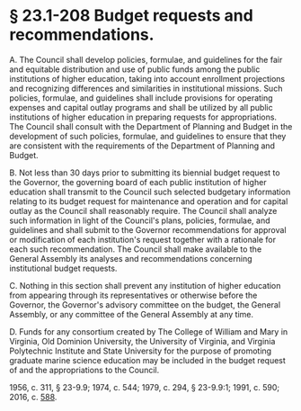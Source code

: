 # § 23.1-208 Budget requests and recommendations.

<p>A. The Council shall develop policies, formulae, and guidelines for the fair and equitable distribution and use of public funds among the public institutions of higher education, taking into account enrollment projections and recognizing differences and similarities in institutional missions. Such policies, formulae, and guidelines shall include provisions for operating expenses and capital outlay programs and shall be utilized by all public institutions of higher education in preparing requests for appropriations. The Council shall consult with the Department of Planning and Budget in the development of such policies, formulae, and guidelines to ensure that they are consistent with the requirements of the Department of Planning and Budget.</p><p>B. Not less than 30 days prior to submitting its biennial budget request to the Governor, the governing board of each public institution of higher education shall transmit to the Council such selected budgetary information relating to its budget request for maintenance and operation and for capital outlay as the Council shall reasonably require. The Council shall analyze such information in light of the Council's plans, policies, formulae, and guidelines and shall submit to the Governor recommendations for approval or modification of each institution's request together with a rationale for each such recommendation. The Council shall make available to the General Assembly its analyses and recommendations concerning institutional budget requests.</p><p>C. Nothing in this section shall prevent any institution of higher education from appearing through its representatives or otherwise before the Governor, the Governor's advisory committee on the budget, the General Assembly, or any committee of the General Assembly at any time.</p><p>D. Funds for any consortium created by The College of William and Mary in Virginia, Old Dominion University, the University of Virginia, and Virginia Polytechnic Institute and State University for the purpose of promoting graduate marine science education may be included in the budget request of and the appropriations to the Council.</p><p>1956, c. 311, § 23-9.9; 1974, c. 544; 1979, c. 294, § 23-9.9:1; 1991, c. 590; 2016, c. <a href='http://lis.virginia.gov/cgi-bin/legp604.exe?161+ful+CHAP0588'>588</a>.</p>